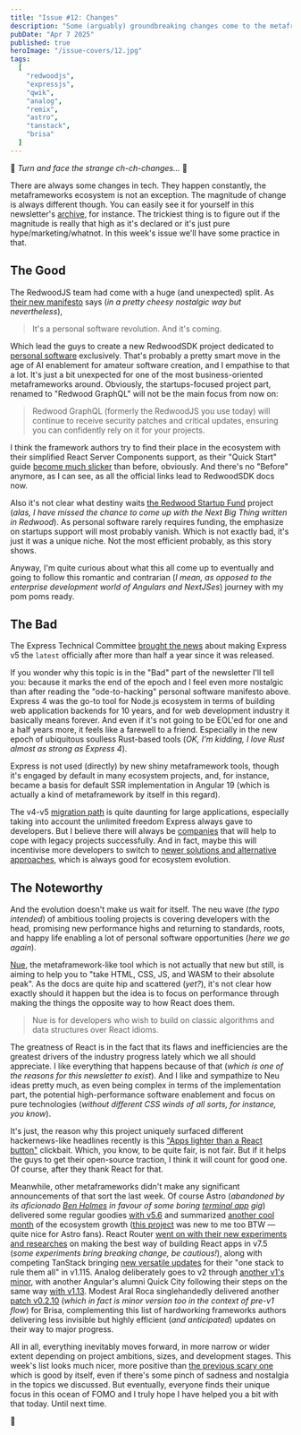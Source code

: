 ```yaml
---
title: "Issue #12: Changes"
description: "Some (arguably) groundbreaking changes come to the metaframeworks world (and it's not about AI this time)."
pubDate: "Apr 7 2025"
published: true
heroImage: "/issue-covers/12.jpg"
tags:
  [
    "redwoodjs",
    "expressjs",
    "qwik",
    "analog",
    "remix",
    "astro",
    "tanstack",
    "brisa"
  ]
---
```


🎵 _Turn and face the strange ch-ch-changes..._ 🎵

There are always some changes in tech. They happen constantly, the metaframeworks ecosystem is not an exception. The magnitude of change is always different though. You can easily see it for yourself in this newsletter's [archive](/archive), for instance. The trickiest thing is to figure out if the magnitude is really that high as it's declared or it's just pure hype/marketing/whatnot. In this week's issue we'll have some practice in that.

## The Good

The RedwoodJS team had come with a huge (and unexpected) split. As [their new manifesto](https://rwsdk.com/personal-software) says (_in a pretty cheesy nostalgic way but nevertheless_),

> It's a personal software revolution. And it's coming.

Which lead the guys to create a new RedwoodSDK project dedicated to [personal software](https://addyosmani.com/blog/personal-software/) exclusively. That's probably a pretty smart move in the age of AI enablement for amateur software creation, and I empathise to that a lot. It's just a bit unexpected for one of the most business-oriented metaframeworks around. Obviously, the startups-focused project part, renamed to "Redwood GraphQL" will not be the main focus from now on:

> Redwood GraphQL (formerly the RedwoodJS you use today) will continue to receive security patches and critical updates, ensuring you can confidently rely on it for your projects.

I think the framework authors try to find their place in the ecosystem with their simplified React Server Components support, as their "Quick Start" guide [become much slicker](https://docs.rwsdk.com/getting-started/quick-start/) than before, obviously. And there's no "Before" anymore, as I can see, as all the official links lead to RedwoodSDK docs now.

Also it's not clear what destiny waits [the Redwood Startup Fund](https://www.redwoodstartupfund.com) project (_alas, I have missed the chance to come up with the Next Big Thing written in Redwood_). As personal software rarely requires funding, the emphasize on startups support will most probably vanish. Which is not exactly bad, it's just it was a unique niche. Not the most efficient probably, as this story shows.

Anyway, I'm quite curious about what this all come up to eventually and going to follow this romantic and contrarian (_I mean, as opposed to the enterprise development world of Angulars and NextJSes_) journey with my pom poms ready.

## The Bad

The Express Technical Committee [brought the news](https://expressjs.com/2025/03/31/v5-1-latest-release.html) about making Express v5 the `latest` officially after more than half a year since it was released.

If you wonder why this topic is in the "Bad" part of the newsletter I'll tell you: because it marks the end of the epoch and I feel even more nostalgic than after reading the "ode-to-hacking" personal software manifesto above. Express 4 was the go-to tool for Node.js ecosystem in terms of building web application backends for 10 years, and for web development industry it basically means forever. And even if it's not going to be EOL'ed for one and a half years more, it feels like a farewell to a friend. Especially in the new epoch of ubiquitous soulless Rust-based tools (_OK, I'm kidding, I love Rust almost as strong as Express 4_).

Express is not used (directly) by new shiny metaframework tools, though it's engaged by default in many ecosystem projects, and, for instance, became a basis for default SSR implementation in Angular 19 (which is actually a kind of metaframework by itself in this regard).

The v4-v5 [migration path](https://expressjs.com/en/guide/migrating-5.html) is quite daunting for large applications, especially taking into account the unlimited freedom Express always gave to developers. But I believe there will always be [companies](https://expressjs.com/en/guide/migrating-5.html) that will help to cope with legacy projects successfully. And in fact, maybe this will incentivise more developers to switch to [newer solutions and alternative approaches](/comparison), which is always good for ecosystem evolution.

## The Noteworthy

And the evolution doesn't make us wait for itself. The neu wave (_the typo intended_) of ambitious tooling projects is covering developers with the head, promising new performance highs and returning to standards, roots, and happy life enabling a lot of personal software opportunities (_here we go again_).

[Nue](https://nuejs.org), the metaframework-like tool which is not actually that new but still, is aiming to help you to "take HTML, CSS, JS, and WASM to their absolute peak". As the docs are quite hip and scattered (_yet?_), it's not clear how exactly should it happen but the idea is to focus on performance through making the things the opposite way to how React does them.

> Nue is for developers who wish to build on classic algorithms and data structures over React idioms.

The greatness of React is in the fact that its flaws and inefficiencies are the greatest drivers of the industry progress lately which we all should appreciate. I like everything that happens because of that (_which is one of the reasons for this newsletter to exist_). And I like and sympathize to Neu ideas pretty much, as even being complex in terms of the implementation part, the potential high-performance software enablement and focus on pure technologies (_without different CSS winds of all sorts, for instance, you know_).

It's just, the reason why this project uniquely surfaced different hackernews-like headlines recently is this ["Apps lighter than a React button"](https://nuejs.org/blog/large-scale-apps/) clickbait. Which, you know, to be quite fair, is not fair. But if it helps the guys to get their open-source traction, I think it will count for good one. Of course, after they thank React for that.

Meanwhile, other metaframeworks didn't make any significant announcements of that sort the last week. Of course Astro (_abandoned by its aficionado [Ben Holmes](https://github.com/bholmesdev) in favour of some boring [terminal app](https://bsky.app/profile/bholmes.dev/post/3llonac3nms2l) gig_) delivered some regular goodies [with v5.6](https://astro.build/blog/astro-560/) and summarized [another cool month](https://astro.build/blog/whats-new-march-2025/) of the ecosystem growth ([this project](https://astro-tips.dev) was new to me too BTW — quite nice for Astro fans). React Router [went on with their new experiments and researches](https://github.com/remix-run/react-router/blob/main/CHANGELOG.md#v750) on making the best way of building React apps in v7.5 (_some experiments bring breaking change, be cautious!_), along with competing TanStack bringing [new versatile updates](https://github.com/TanStack/router/releases/tag/v1.115.0) for their "one stack to rule them all" in v1.115. Analog deliberately goes to v2 through [another v1's minor](https://github.com/analogjs/analog/releases/tag/v1.15.0), with another Angular's alumni Quick City following their steps on the same way [with v1.13](https://github.com/QwikDev/qwik/releases/tag/%40builder.io%2Fqwik-city%401.13.0). Modest Aral Roca singlehandedly delivered another [patch v0.2.10](https://github.com/brisa-build/brisa/releases/tag/0.2.10) (_which in fact is minor version too in the context of pre-v1 flow_) for Brisa, complementing this list of hardworking frameworks authors delivering less invisible but highly efficient (_and anticipated_) updates on their way to major progress.

All in all, everything inevitably moves forward, in more narrow or wider extent depending on project ambitions, sizes, and development stages. This week's list looks much nicer, more positive than [the previous scary one](/archive/11) which is good by itself, even if there's some pinch of sadness and nostalgia in the topics we discussed. But eventually, everyone finds their unique focus in this ocean of FOMO and I truly hope I have helped you a bit with that today. Until next time.

👋
